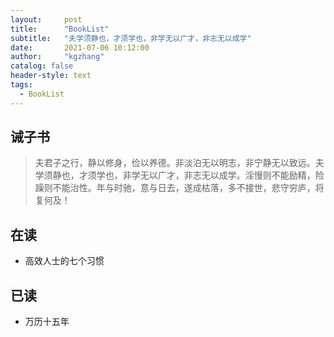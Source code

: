 ```yaml
---
layout:     post
title:      "BookList"
subtitle:   "夫学须静也，才须学也，非学无以广才，非志无以成学"
date:       2021-07-06 10:12:00
author:     "kgzhang"
catalog: false
header-style: text
tags:
  - BookList
---
```


## 诫子书
> 夫君子之行，静以修身，俭以养德。非淡泊无以明志，非宁静无以致远。夫学须静也，才须学也，非学无以广才，非志无以成学。淫慢则不能励精，险躁则不能治性。年与时驰，意与日去，遂成枯落，多不接世，悲守穷庐，将复何及！

## 在读
+ 高效人士的七个习惯

## 已读
+ 万历十五年